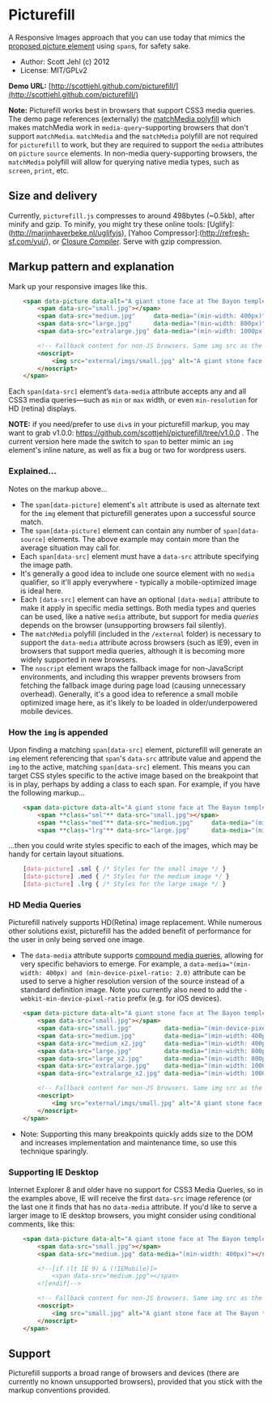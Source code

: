 # Picturefill
A Responsive Images approach that you can use today that mimics the [proposed picture element](http://www.w3.org/TR/2013/WD-html-picture-element-20130226/) using `span`s, for safety sake.


* Author: Scott Jehl (c) 2012
* License: MIT/GPLv2

**Demo URL:** [http://scottjehl.github.com/picturefill/](http://scottjehl.github.com/picturefill/)

**Note:** Picturefill works best in browsers that support CSS3 media queries. The demo page references (externally) the [matchMedia polyfill](https://github.com/paulirish/matchMedia.js/) which makes matchMedia work in `media-query`-supporting browsers that don't support `matchMedia`. `matchMedia` and the `matchMedia` polyfill are not required for `picturefill` to work, but they are required to support the `media` attributes on `picture` `source` elements. In non-media query-supporting browsers, the `matchMedia` polyfill will allow for querying native media types, such as `screen`, `print`, etc.

## Size and delivery

Currently, `picturefill.js` compresses to around 498bytes (~0.5kb), after minify and gzip. To minify, you might try these online tools: [Uglify]:(http://marijnhaverbeke.nl/uglifyjs), [Yahoo Compressor]:(http://refresh-sf.com/yui/), or [Closure Compiler](http://closure-compiler.appspot.com/home). Serve with gzip compression.

## Markup pattern and explanation

Mark up your responsive images like this. 

```html
	<span data-picture data-alt="A giant stone face at The Bayon temple in Angkor Thom, Cambodia">
		<span data-src="small.jpg"></span>
		<span data-src="medium.jpg"     data-media="(min-width: 400px)"></span>
		<span data-src="large.jpg"      data-media="(min-width: 800px)"></span>
		<span data-src="extralarge.jpg" data-media="(min-width: 1000px)"></span>

		<!-- Fallback content for non-JS browsers. Same img src as the initial, unqualified source element. -->
		<noscript>
			<img src="external/imgs/small.jpg" alt="A giant stone face at The Bayon temple in Angkor Thom, Cambodia">
		</noscript>
	</span>
```

Each `span[data-src]` element’s `data-media` attribute accepts any and all CSS3 media queries—such as `min` or `max` width, or even `min-resolution` for HD (retina) displays. 

**NOTE:** if you need/prefer to use `div`s in your picturefill markup, you may want to grab v1.0.0: https://github.com/scottjehl/picturefill/tree/v1.0.0 . The current version here made the switch to `span` to better mimic an `img` element's inline nature, as well as fix a bug or two for wordpress users.

### Explained...

Notes on the markup above...

* The `span[data-picture]` element's `alt` attribute is used as alternate text for the `img` element that picturefill generates upon a successful source match.
* The `span[data-picture]` element can contain any number of `span[data-source]` elements. The above example may contain more than the average situation may call for.
* Each `span[data-src]` element must have a `data-src` attribute specifying the image path. 
* It's generally a good idea to include one source element with no `media` qualifier, so it'll apply everywhere - typically a mobile-optimized image is ideal here.
* Each `[data-src]` element can have an optional `[data-media]` attribute to make it apply in specific media settings. Both media types and queries can be used, like a native `media` attribute, but support for media _queries_ depends on the browser (unsupporting browsers fail silently).
* The `matchMedia` polyfill (included in the `/external` folder) is necessary to support the `data-media` attribute across browsers (such as IE9), even in browsers that support media queries, although it is becoming more widely supported in new browsers.
* The `noscript` element wraps the fallback image for non-JavaScript environments, and including this wrapper prevents browsers from fetching the fallback image during page load (causing unnecessary overhead). Generally, it's a good idea to reference a small mobile optimized image here, as it's likely to be loaded in older/underpowered mobile devices.

### How the `img` is appended

Upon finding a matching `span[data-src]` element, picturefill will generate an `img` element referencing that `span`'s `data-src` attribute value and append the `img` to the active, matching `span[data-src]` element. This means you can target CSS styles specific to the active image based on the breakpoint that is in play, perhaps by adding a class to each span. For example, if you have the following markup...

```html
	<span data-picture data-alt="A giant stone face at The Bayon temple in Angkor Thom, Cambodia">
		<span **class="sml"** data-src="small.jpg"></span>
		<span **class="med"** data-src="medium.jpg"     data-media="(min-width: 400px)"></span>
		<span **class="lrg"** data-src="large.jpg"      data-media="(min-width: 800px)"></span>
````

...then you could write styles specific to each of the images, which may be handy for certain layout situations.

```css
	[data-picture] .sml { /* Styles for the small image */ }
	[data-picture] .med { /* Styles for the medium image */ }
	[data-picture] .lrg { /* Styles for the large image */ }
````

	
### HD Media Queries

Picturefill natively supports HD(Retina) image replacement.  While numerous other solutions exist, picturefill has the added benefit of performance for the user in only being served one image.

* The `data-media` attribute supports [compound media queries](https://developer.mozilla.org/en-US/docs/CSS/Media_queries), allowing for very specific behaviors to emerge.  For example, a `data-media="(min-width: 400px) and (min-device-pixel-ratio: 2.0)` attribute can be used to serve a higher resolution version of the source instead of a standard definition image. Note you currently also need to add the `-webkit-min-device-pixel-ratio` prefix (e.g. for iOS devices).

```html
	<span data-picture data-alt="A giant stone face at The Bayon temple in Angkor Thom, Cambodia">
		<span data-src="small.jpg"></span>
		<span data-src="small.jpg"         data-media="(min-device-pixel-ratio: 2.0)"></span>
		<span data-src="medium.jpg"        data-media="(min-width: 400px)"></span>
		<span data-src="medium_x2.jpg"     data-media="(min-width: 400px) and (min-device-pixel-ratio: 2.0)"></span>
		<span data-src="large.jpg"         data-media="(min-width: 800px)"></span>
		<span data-src="large_x2.jpg"      data-media="(min-width: 800px) and (min-device-pixel-ratio: 2.0)"></span>	
		<span data-src="extralarge.jpg"    data-media="(min-width: 1000px)"></span>
		<span data-src="extralarge_x2.jpg" data-media="(min-width: 1000px) and (min-device-pixel-ratio: 2.0)"></span>	

		<!-- Fallback content for non-JS browsers. Same img src as the initial, unqualified source element. -->
		<noscript>
			<img src="external/imgs/small.jpg" alt="A giant stone face at The Bayon temple in Angkor Thom, Cambodia">
		</noscript>
	</span>
```

* Note: Supporting this many breakpoints quickly adds size to the DOM and increases implementation and maintenance time, so use this technique sparingly.

### Supporting IE Desktop

Internet Explorer 8 and older have no support for CSS3 Media Queries, so in the examples above, IE will receive the first `data-src`
 image reference (or the last one it finds that has no `data-media` attribute. If you'd like to serve a larger image to IE desktop
browsers, you might consider using conditional comments, like this:

```html
	<span data-picture data-alt="A giant stone face at The Bayon temple in Angkor Thom, Cambodia">
		<span data-src="small.jpg"></span>
		<span data-src="medium.jpg" data-media="(min-width: 400px)"></span>

		<!--[if (lt IE 9) & (!IEMobile)]>
		    <span data-src="medium.jpg"></span>
		<![endif]-->

		<!-- Fallback content for non-JS browsers. Same img src as the initial, unqualified source element. -->
		<noscript>
			<img src="small.jpg" alt="A giant stone face at The Bayon temple in Angkor Thom, Cambodia">
		</noscript>
	</span>
```

## Support

Picturefill supports a broad range of browsers and devices (there are currently no known unsupported browsers), provided that you stick with the markup conventions provided.

